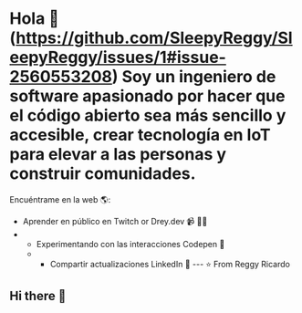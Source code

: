 # Hola 💬 (https://github.com/SleepyReggy/SleepyReggy/issues/1#issue-2560553208) Soy un ingeniero de software apasionado por hacer que el código abierto sea más sencillo y accesible, crear tecnología en IoT para elevar a las personas y construir comunidades.
Encuéntrame en la web 🌎: 
- Aprender en público en Twitch or Drey.dev 📹 ✍🏾
- - Experimentando con las interacciones Codepen 🏓
  -  - Compartir actualizaciones LinkedIn 💼
       --- ⭐️ From Reggy Ricardo
## Hi there 👋
<!--
**SleepyReggy/SleepyReggy** is a ✨ _special_ ✨ repository because its `README.md` (this file) appears on your GitHub profile.

Here are some ideas to get you started:

- 🔭 I’m currently working on ...
- 🌱 I’m currently learning ...
- 👯 I’m looking to collaborate on ...
- 🤔 I’m looking for help with ...
- 💬 Ask me about ...
- 📫 How to reach me: ...
- 😄 Pronouns: ... He/Him
- ⚡ Fun fact: ...
-->
